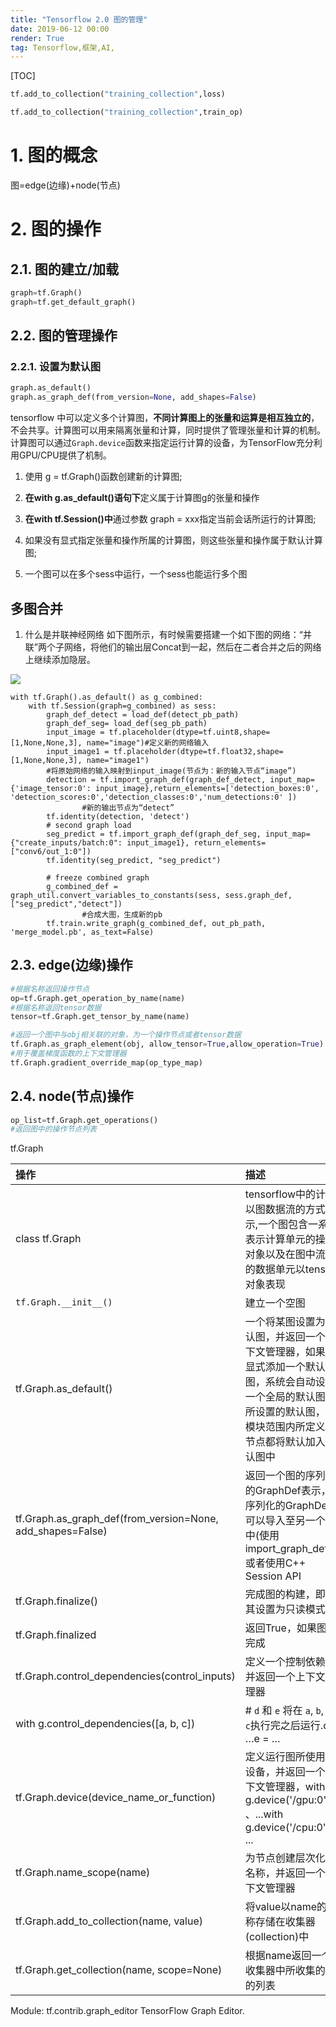 ```yaml
---
title: "Tensorflow 2.0 图的管理"
date: 2019-06-12 00:00
render: True 
tag: Tensorflow,框架,AI,
---
```


[TOC]


```python 
tf.add_to_collection("training_collection",loss)

tf.add_to_collection("training_collection",train_op)

```


# 1. 图的概念

图=edge(边缘)+node(节点)


# 2. 图的操作
## 2.1. 图的建立/加载
```python
graph=tf.Graph()
graph=tf.get_default_graph() 
```

## 2.2. 图的管理操作
### 2.2.1. 设置为默认图
```python
graph.as_default()
graph.as_graph_def(from_version=None, add_shapes=False)
```
tensorflow 中可以定义多个计算图，**不同计算图上的张量和运算是相互独立的**，不会共享。计算图可以用来隔离张量和计算，同时提供了管理张量和计算的机制。计算图可以通过`Graph.device`函数来指定运行计算的设备，为TensorFlow充分利用GPU/CPU提供了机制。
 
1. 使用 g = tf.Graph()函数创建新的计算图;
2. **在with g.as_default()语句下**定义属于计算图g的张量和操作
3. **在with tf.Session()中**通过参数 graph = xxx指定当前会话所运行的计算图;

4. 如果没有显式指定张量和操作所属的计算图，则这些张量和操作属于默认计算图;
5. 一个图可以在多个sess中运行，一个sess也能运行多个图

## 多图合并
1. 什么是并联神经网络
如下图所示，有时候需要搭建一个如下图的网络：“并联”两个子网络，将他们的输出层Concat到一起，然后在二者合并之后的网络上继续添加隐层。

![](../../../../../attach/images/2020-08-18-11-08-15.png)



```shell
with tf.Graph().as_default() as g_combined:
	with tf.Session(graph=g_combined) as sess:
		graph_def_detect = load_def(detect_pb_path)
		graph_def_seg= load_def(seg_pb_path)
		input_image = tf.placeholder(dtype=tf.uint8,shape=[1,None,None,3], name="image")#定义新的网络输入
		input_image1 = tf.placeholder(dtype=tf.float32,shape=[1,None,None,3], name="image1")
		#将原始网络的输入映射到input_image(节点为：新的输入节点“image”)
		detection = tf.import_graph_def(graph_def_detect, input_map={'image_tensor:0': input_image},return_elements=['detection_boxes:0', 'detection_scores:0','detection_classes:0','num_detections:0' ])
                #新的输出节点为“detect”
		tf.identity(detection, 'detect')
		# second graph load
		seg_predict = tf.import_graph_def(graph_def_seg, input_map={"create_inputs/batch:0": input_image1}, return_elements=["conv6/out_1:0"])
		tf.identity(seg_predict, "seg_predict")
 
		# freeze combined graph
		g_combined_def = graph_util.convert_variables_to_constants(sess, sess.graph_def, ["seg_predict","detect"])
                #合成大图，生成新的pb
		tf.train.write_graph(g_combined_def, out_pb_path, 'merge_model.pb', as_text=False)
```

## 2.3. edge(边缘)操作
```python
#根据名称返回操作节点 
op=tf.Graph.get_operation_by_name(name)
#根据名称返回tensor数据     
tensor=tf.Graph.get_tensor_by_name(name)       

#返回一个图中与obj相关联的对象，为一个操作节点或者tensor数据
tf.Graph.as_graph_element(obj, allow_tensor=True,allow_operation=True) 
#用于覆盖梯度函数的上下文管理器
tf.Graph.gradient_override_map(op_type_map) 
```


## 2.4. node(节点)操作
```python
op_list=tf.Graph.get_operations()  
#返回图中的操作节点列表
```

tf.Graph

| 操作                                                       | 描述                                                                                                                                                                   |
| :--------------------------------------------------------- | :--------------------------------------------------------------------------------------------------------------------------------------------------------------------- |
| class tf.Graph                                             | tensorflow中的计算以图数据流的方式表示,一个图包含一系列表示计算单元的操作对象以及在图中流动的数据单元以tensor对象表现                                                  |
| `tf.Graph.__init__()`                                      | 建立一个空图                                                                                                                                                           |
| tf.Graph.as_default()                                      | 一个将某图设置为默认图，并返回一个上下文管理器，如果不显式添加一个默认图，系统会自动设置一个全局的默认图。所设置的默认图，在模块范围内所定义的节点都将默认加入默认图中 |
| tf.Graph.as_graph_def(from_version=None, add_shapes=False) | 返回一个图的序列化的GraphDef表示，序列化的GraphDef可以导入至另一个图中(使用 import_graph_def())或者使用C++ Session API                                                 |
| tf.Graph.finalize()                                        | 完成图的构建，即将其设置为只读模式                                                                                                                                     |
| tf.Graph.finalized                                         | 返回True，如果图被完成                                                                                                                                                 |
| tf.Graph.control_dependencies(control_inputs)              | 定义一个控制依赖，并返回一个上下文管理器                                                                                                                               |
| with g.control_dependencies([a, b, c])                     | # `d` 和 `e` 将在 `a`, `b`, 和`c`执行完之后运行.d = …e = …                                                                                                             |
| tf.Graph.device(device_name_or_function)                   | 定义运行图所使用的设备，并返回一个上下文管理器，with g.device('/gpu:0'): 、...with g.device('/cpu:0'): ...                                                             |
| tf.Graph.name_scope(name)                                  | 为节点创建层次化的名称，并返回一个上下文管理器                                                                                                                         |
| tf.Graph.add_to_collection(name, value)                    | 将value以name的名称存储在收集器(collection)中                                                                                                                          |
| tf.Graph.get_collection(name, scope=None)                  | 根据name返回一个收集器中所收集的值的列表                                                                                                                               |



Module: tf.contrib.graph_editor
TensorFlow Graph Editor.